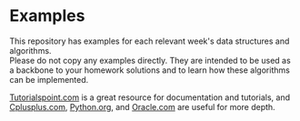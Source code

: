 # Examples
This repository has examples for each relevant week's data structures and algorithms.  
Please do not copy any examples directly. They are intended to be used as a backbone to your homework solutions and to learn how these algorithms can be implemented.  
  
[Tutorialspoint.com](https://www.tutorialspoint.com/tutorialslibrary.htm) is a great resource for documentation and tutorials, and [Cplusplus.com](http://www.cplusplus.com/doc/), [Python.org](https://docs.python.org/3/), and [Oracle.com](https://docs.oracle.com/en/java/javase/11/docs/api/index.html) are useful for more depth.